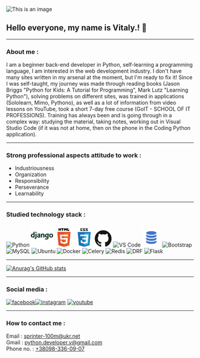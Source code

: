 
![This is an image](https://upload.wikimedia.org/wikipedia/commons/thumb/f/f8/Python_logo_and_wordmark.svg/2560px-Python_logo_and_wordmark.svg.png)

##  Hello everyone, my name is Vitaly.! 👋

<hr>

### About me : <br>
I am a beginner back-end developer in Python, self-learning a programming language, I am interested in the web development industry. I don't have many sites written in my arsenal at the moment, but I'm ready to fix it! Since I was self-taught, my journey was made through reading books (Jason Briggs "Python for Kids: A Tutorial for Programming", Mark Lutz "Learning Python"), solving problems on different sites, was trained in applications (Sololearn, Mimo, Pythono), as well as a lot of information from video lessons on YouTube, took a short 7-day free course (GoIT - SCHOOL OF IT PROFESSIONS). Training has always been and is going through in a complex way: studying the material, taking notes, working out in Visual Studio Code (if it was not at home, then on the phone in the Coding Python application).
<hr>

### Strong professional aspects attitude to work :
- Industriousness
- Organization
- Responsibility
- Perseverance
- Learnability
<hr>

### Studied technology stack :
<img title="Python" height="45" src="https://avatars0.githubusercontent.com/u/1525981?s=200&amp;v=4" style="max-width: 100%;"> <img title="Django" height="60" src="https://raw.githubusercontent.com/github/explore/80688e429a7d4ef2fca1e82350fe8e3517d3494d/topics/django/django.png" style="max-width: 100%;"> 
<img title="HTML5" height="50" src="https://raw.githubusercontent.com/github/explore/80688e429a7d4ef2fca1e82350fe8e3517d3494d/topics/html/html.png" style="max-width: 100%;"> 
<img alt="CSS 3" title="CSS 3" src="https://raw.githubusercontent.com/github/explore/80688e429a7d4ef2fca1e82350fe8e3517d3494d/topics/css/css.png" height="50" style="max-width: 100%;">
<img alt="GitHub" title="GitHub" src="https://raw.githubusercontent.com/github/explore/78df643247d429f6cc873026c0622819ad797942/topics/github/github.png" height="45" style="max-width: 100%;"> <img title="VS Code" alt="VS Code" width="50px" src="https://camo.githubusercontent.com/e9141be13e6bea8c50af6d48f64700246faed666040ead23e74d4fc27bf411e3/68747470733a2f2f696d672e69636f6e73382e636f6d2f666c75656e742f34382f3030303030302f76697375616c2d73747564696f2d636f64652d323031392e706e67" data-canonical-src="https://img.icons8.com/fluent/48/000000/visual-studio-code-2019.png" style="max-width: 100%;"> <img title="SQL" alt="SQL" width="50px" src="https://raw.githubusercontent.com/github/explore/master/topics/sql/sql.png" style="max-width: 100%;"> <img title="Bootstrap" src="https://github.com/MarikIshtar007/MarikIshtar007/raw/master/images/bootstrap.svg" width="50" style="max-width: 100%;"> <img title="MySQL" src="https://images.sftcdn.net/images/t_app-icon-m/p/917c77e8-96d1-11e6-8453-00163ed833e7/3780880766/mysql-com-icon.png" width="50" style="max-width: 100%;"> 
<img title="Ubuntu" src="https://upload.wikimedia.org/wikipedia/commons/thumb/3/35/Tux.svg/800px-Tux.svg.png" width="45" style="max-width: 100%;">  <img title="Docker" src="https://serverspace.by/wp-content/uploads/2020/06/43_do-1.png" width="60" style="max-width: 100%;"> <img title="Celery" src="https://verbose-equals-true.gitlab.io/django-postgres-vue-gitlab-ecs/celery.png" width="50" style="max-width: 100%;">
<img title="Redis" src="https://res.cloudinary.com/practicaldev/image/fetch/s--iIHO9p0_--/c_limit%2Cf_auto%2Cfl_progressive%2Cq_auto%2Cw_880/https://cdn.hashnode.com/res/hashnode/image/upload/v1603519527691/A0Vr68m6G.png" width="60" style="max-width: 100%;"> <img title="DRF" src="https://res.cloudinary.com/practicaldev/image/fetch/s--UIvg3AS4--/c_imagga_scale,f_auto,fl_progressive,h_420,q_auto,w_1000/https://dev-to-uploads.s3.amazonaws.com/uploads/articles/7j1b893tt6veqjvyr2ye.png" width="100" style="max-width: 100%;"> 
<img title="Flask" src="https://miro.medium.com/v2/resize:fit:438/1*0G5zu7CnXdMT9pGbYUTQLQ.png" width="70" style="max-width: 100%;">

<hr>

[![Anurag's GitHub stats](https://github-readme-stats.vercel.app/api?username=ZhankovVG&show_icons=true&theme=tokyonight)](https://github.com/anuraghazra/github-readme-stats)

<hr>

### Social media :
[<img src="https://camo.githubusercontent.com/6acccefe72a9ad3380c0802e7a78988adad9d186eefff43b715bd7d7d07dc52a/68747470733a2f2f696d672e69636f6e73382e636f6d2f636f6c6f722f39362f3030303030302f66616365626f6f6b2e706e67" alt="facebook" data-canonical-src="https://img.icons8.com/color/96/000000/facebook.png" style="max-width: 100%;">](https://www.facebook.com/profile.php?id=100025923456368)[<img src="https://camo.githubusercontent.com/13b4ab64e1a639ef039c1688b03c7a1a0aaa875a1858fa56888aa09c492aac6a/68747470733a2f2f696d672e69636f6e73382e636f6d2f636f6c6f722f39362f3030303030302f696e7374616772616d2d6e65772e706e67" alt="instagram" data-canonical-src="https://img.icons8.com/color/96/000000/instagram-new.png" style="max-width: 100%;">](https://www.instagram.com/trenirovannyi/) [<img src="https://camo.githubusercontent.com/aec347ccecfb57c504334b6723d26a419c1e7a871d467603d0a301272d5ac329/68747470733a2f2f696d672e69636f6e73382e636f6d2f636f6c6f722f39362f3030303030302f796f75747562652e706e67" alt="youtube" data-canonical-src="https://img.icons8.com/color/96/000000/youtube.png" style="max-width: 100%;">](https://www.youtube.com/channel/https://www.youtube.com/channel/UC5wo3B7nxMAzMII8EtLDQLQ)

<hr>

### How to contact me :

Email :  [sprinter-100m@ukr.net](http://sprinter-100m@ukr.net)<br>
Gmail : [python.developer.v@gmail.com](http://python.developer.v@gmail.com)<br>
Phone no. : <a href="+38098-336-09-07"> +38098-336-09-07</a>
